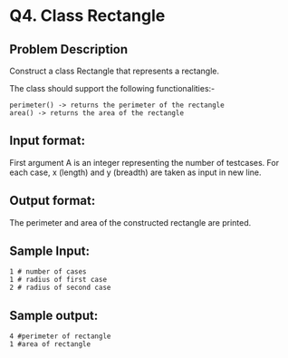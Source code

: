 # Q4. Class Rectangle
## Problem Description

Construct a class Rectangle that represents a rectangle.

The class should support the following functionalities:-

    perimeter() -> returns the perimeter of the rectangle
    area() -> returns the area of the rectangle

## Input format:

First argument A is an integer representing the number of testcases.
For each case, x (length) and y (breadth) are taken as input in new line.

## Output format:

The perimeter and area of the constructed rectangle are printed.

## Sample Input:

    1 # number of cases
    1 # radius of first case
    2 # radius of second case

## Sample output:

    4 #perimeter of rectangle
    1 #area of rectangle
